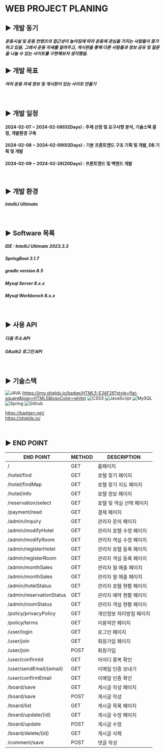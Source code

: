 WEB PROJECT PLANING
=

## ▶️ 개발 동기
##### 운동시설 및 운동 컨텐츠의 접근성이 높아짐에 따라 운동에 관심을 가지는 사람들이 증가 하고 있음. 그래서 운동 자세를 알려주고, 게시판을 통해 다른 사람들과 정보 공유 및 질문을 나눌 수 있는 사이트를 구현해보자 생각했음.

## ▶️ 개발 목표
##### 여러 운동 자세 정보 및 게시판이 있는 사이트 만들기

<br/>

## ▶️ 개발 일정
#### 2024-02-07 ~ 2024-02-08(02Days) : 주제 선정 및 요구사항 분석, 기술스택 결정, 개발환경 구축
#### 2024-02-08 ~ 2024-02-09(02Days) : 기본 프론트엔드 구조 기획 및 개발, DB 기획 및 개발
#### 2024-02-09 ~ 2024-02-28(20Days) : 프론트엔드 및 백엔드 개발

<br/>

## ▶️ 개발 환경
##### IntelliJ Ultimate

<br/>

## ▶️ Software 목록
##### IDE : IntelliJ Ultimate 2023.3.3
##### SpringBoot 3.1.7
##### gradle version 8.5
##### Mysql Server 8.x.x
##### Mysql Workbench 8.x.x
<br/>

## ▶️ 사용 API
##### 다음 주소 API
##### OAuth2 로그인 API

<br/>

## ▶️ 기술스택

![JAVA](https://img.shields.io/badge/html5-%23E34F26.svg?style=for-the-badge&logo=html&logoColor=white)
(https://img.shields.io/badge/HTML5-E34F26?style=flat-square&logo=HTML5&logoColor=white)
![CSS3](https://img.shields.io/badge/css3-%231572B6.svg?style=for-the-badge&logo=css&logoColor=white)
![JavaScript](https://img.shields.io/badge/javascript-%23323330.svg?style=for-the-badge&logo=javascript&logoColor=%23F7DF1E)
![MySQL](https://img.shields.io/badge/Mysql-4479A1?style=for-the-badge&logo=Mysql&logoColor=white)
![Spring](https://img.shields.io/badge/Spring-6DB33F?style=for-the-badge&logo=Spring&logoColor=white)
![Github](https://img.shields.io/badge/Github-181717?style=for-the-badge&logo=Github&logoColor=white)

https://badgen.net/ <br/>
https://shields.io/


<br/>

## ▶️ END POINT 

|END POINT|METHOD|DESCRIPTION|
|------|---|---|
|/|GET|홈페이지|
|/hotel/find|GET|호텔 찾기 페이지|
|/hotel/findMap|GET|호텔 찾기 지도 페이지|
|/hotel/info|GET|호텔 정보 페이지|
|/reservation/select|GET|호텔 및 객실 선택 페이지|
|/payment/read|GET|결제 페이지|
|/admin/inquiry|GET|관리자 문의 페이지|
|/admin/modifyHotel|GET|관리자 호텔 수정 페이지|
|/admin/modifyRoom|GET|관리자 객실 수정 페이지|
|/admin/registerHotel|GET|관리자 호텔 등록 페이지|
|/admin/registerRoom|GET|관리자 객실 등록 페이지|
|/admin/monthSales|GET|관리자 월 매출 페이지|
|/admin/monthSales|GET|관리자 월 매출 페이지|
|/admin/hotelStatus|GET|관리자 호텔 현황 페이지|
|/admin/reservationStatus|GET|관리자 예약 현황 페이지|
|/admin/roomStatus|GET|관리자 객실 현황 페이지|
|/policy/privacyPolicy|GET|개인정보 처리방침 페이지|
|/policy/terms|GET|이용약관 페이지|
|/user/login|GET|로그인 페이지|
|/user/join|GET|회원가입 페이지|
|/user/join|POST|회원가입|
|/user/confirmId|GET|아이디 중복 확인|
|/user/sendEmail/{email}|GET|이메일 인증 보내기|
|/user/confirmEmail|GET|이메일 인증 확인|
|/board/save|GET|게시글 작성 페이지|
|/board/save|POST|게시글 작성|
|/board/list|GET|게시글 목록 페이지|
|/board/update/{id}|GET|게시글 수정 페이지|
|/board/update|POST|게시글 수정|
|/board/delete/{id}|GET|게시글 삭제|
|/comment/save|POST|댓글 작성|
<br/>
